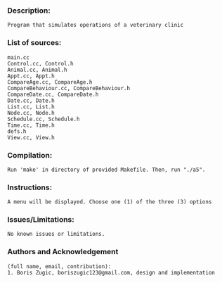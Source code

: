 ### Description: 
    Program that simulates operations of a veterinary clinic
### List of sources:
    main.cc
    Control.cc, Control.h
    Animal.cc, Animal.h
    Appt.cc, Appt.h
    CompareAge.cc, CompareAge.h
    CompareBehaviour.cc, CompareBehaviour.h
    CompareDate.cc, CompareDate.h
    Date.cc, Date.h
    List.cc, List.h
    Node.cc, Node.h
    Schedule.cc, Schedule.h
    Time.cc, Time.h
    defs.h
    View.cc, View.h
### Compilation:    
    Run 'make' in directory of provided Makefile. Then, run "./a5". 
### Instructions: 
    A menu will be displayed. Choose one (1) of the three (3) options
### Issues/Limitations:
    No known issues or limitations.
### Authors and Acknowledgement
    (full name, email, contribution):
    1. Boris Zugic, boriszugic123@gmail.com, design and implementation